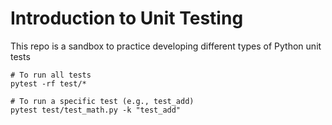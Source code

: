 # Introduction to Unit Testing

This repo is a sandbox to practice developing different types of Python unit tests

```
# To run all tests
pytest -rf test/*

# To run a specific test (e.g., test_add)
pytest test/test_math.py -k "test_add"
```
